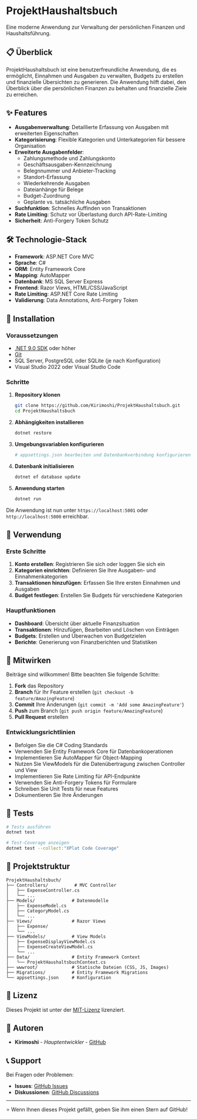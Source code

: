 # ProjektHaushaltsbuch

Eine moderne Anwendung zur Verwaltung der persönlichen Finanzen und Haushaltsführung.

## 📋 Überblick

ProjektHaushaltsbuch ist eine benutzerfreundliche Anwendung, die es ermöglicht, Einnahmen und Ausgaben zu verwalten, Budgets zu erstellen und finanzielle Übersichten zu generieren. Die Anwendung hilft dabei, den Überblick über die persönlichen Finanzen zu behalten und finanzielle Ziele zu erreichen.

## ✨ Features

- **Ausgabenverwaltung**: Detaillierte Erfassung von Ausgaben mit erweiterten Eigenschaften
- **Kategorisierung**: Flexible Kategorien und Unterkategorien für bessere Organisation
- **Erweiterte Ausgabenfelder**: 
  - Zahlungsmethode und Zahlungskonto
  - Geschäftsausgaben-Kennzeichnung
  - Belegnnummer und Anbieter-Tracking
  - Standort-Erfassung
  - Wiederkehrende Ausgaben
  - Dateianhänge für Belege
  - Budget-Zuordnung
  - Geplante vs. tatsächliche Ausgaben
- **Suchfunktion**: Schnelles Auffinden von Transaktionen
- **Rate Limiting**: Schutz vor Überlastung durch API-Rate-Limiting
- **Sicherheit**: Anti-Forgery Token Schutz

## 🛠️ Technologie-Stack

- **Framework**: ASP.NET Core MVC
- **Sprache**: C#
- **ORM**: Entity Framework Core
- **Mapping**: AutoMapper
- **Datenbank**: MS SQL Server Express
- **Frontend**: Razor Views, HTML/CSS/JavaScript
- **Rate Limiting**: ASP.NET Core Rate Limiting
- **Validierung**: Data Annotations, Anti-Forgery Token

## 🚀 Installation

### Voraussetzungen

- [.NET 9.0 SDK](https://dotnet.microsoft.com/download/dotnet/8.0) oder höher
- [Git](https://git-scm.com/)
- SQL Server, PostgreSQL oder SQLite (je nach Konfiguration)
- Visual Studio 2022 oder Visual Studio Code

### Schritte

1. **Repository klonen**
   ```bash
   git clone https://github.com/Kirimoshi/ProjektHaushaltsbuch.git
   cd ProjektHaushaltsbuch
   ```

2. **Abhängigkeiten installieren**
   ```bash
   dotnet restore
   ```

3. **Umgebungsvariablen konfigurieren**
   ```bash
   # appsettings.json bearbeiten und Datenbankverbindung konfigurieren
   ```

4. **Datenbank initialisieren**
   ```bash
   dotnet ef database update
   ```

5. **Anwendung starten**
   ```bash
   dotnet run
   ```

Die Anwendung ist nun unter `https://localhost:5001` oder `http://localhost:5000` erreichbar.

## 📖 Verwendung

### Erste Schritte

1. **Konto erstellen**: Registrieren Sie sich oder loggen Sie sich ein
2. **Kategorien einrichten**: Definieren Sie Ihre Ausgaben- und Einnahmenkategorien
3. **Transaktionen hinzufügen**: Erfassen Sie Ihre ersten Einnahmen und Ausgaben
4. **Budget festlegen**: Erstellen Sie Budgets für verschiedene Kategorien

### Hauptfunktionen

- **Dashboard**: Übersicht über aktuelle Finanzsituation
- **Transaktionen**: Hinzufügen, Bearbeiten und Löschen von Einträgen
- **Budgets**: Erstellen und Überwachen von Budgetzielen
- **Berichte**: Generierung von Finanzberichten und Statistiken

## 🤝 Mitwirken

Beiträge sind willkommen! Bitte beachten Sie folgende Schritte:

1. **Fork** das Repository
2. **Branch** für Ihr Feature erstellen (`git checkout -b feature/AmazingFeature`)
3. **Commit** Ihre Änderungen (`git commit -m 'Add some AmazingFeature'`)
4. **Push** zum Branch (`git push origin feature/AmazingFeature`)
5. **Pull Request** erstellen

### Entwicklungsrichtlinien

- Befolgen Sie die C# Coding Standards
- Verwenden Sie Entity Framework Core für Datenbankoperationen
- Implementieren Sie AutoMapper für Object-Mapping
- Nutzen Sie ViewModels für die Datenübertragung zwischen Controller und View
- Implementieren Sie Rate Limiting für API-Endpunkte
- Verwenden Sie Anti-Forgery Tokens für Formulare
- Schreiben Sie Unit Tests für neue Features
- Dokumentieren Sie Ihre Änderungen

## 🧪 Tests

```bash
# Tests ausführen
dotnet test

# Test-Coverage anzeigen
dotnet test --collect:"XPlat Code Coverage"
```

## 📁 Projektstruktur

```
ProjektHaushaltsbuch/
├── Controllers/          # MVC Controller
│   ├── ExpenseController.cs
│   └── ...
├── Models/              # Datenmodelle
│   ├── ExpenseModel.cs
│   ├── CategoryModel.cs
│   └── ...
├── Views/               # Razor Views
│   ├── Expense/
│   └── ...
├── ViewModels/          # View Models
│   ├── ExpenseDisplayViewModel.cs
│   ├── ExpenseCreateViewModel.cs
│   └── ...
├── Data/                # Entity Framework Context
│   └── ProjektHaushaltsbuchContext.cs
├── wwwroot/             # Statische Dateien (CSS, JS, Images)
├── Migrations/          # Entity Framework Migrations
└── appsettings.json     # Konfiguration
```

## 📜 Lizenz

Dieses Projekt ist unter der [MIT-Lizenz](LICENSE) lizenziert.

## 👥 Autoren

- **Kirimoshi** - *Hauptentwickler* - [GitHub](https://github.com/Kirimoshi)

## 📞 Support

Bei Fragen oder Problemen:

- **Issues**: [GitHub Issues](https://github.com/Kirimoshi/ProjektHaushaltsbuch/issues)
- **Diskussionen**: [GitHub Discussions](https://github.com/Kirimoshi/ProjektHaushaltsbuch/discussions)

---

⭐ Wenn Ihnen dieses Projekt gefällt, geben Sie ihm einen Stern auf GitHub!
